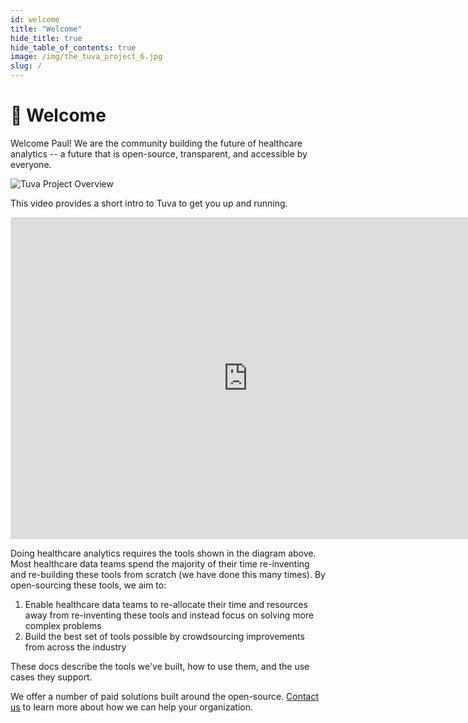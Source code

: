 ```yaml
---
id: welcome
title: "Welcome"
hide_title: true
hide_table_of_contents: true
image: /img/the_tuva_project_6.jpg
slug: /
---
```


# 👋 Welcome

Welcome Paul!  We are the community building the future of healthcare analytics -- a future that is open-source, transparent, and accessible by everyone.

![Tuva Project Overview](/img/the_tuva_project_6.jpg)

This video provides a short intro to Tuva to get you up and running.

<iframe width="760" height="515" src="https://www.youtube.com/embed/XGCWrrsXnKk?si=KEW295zK7EG-F2Ww" title="YouTube video player" frameborder="0" allow="accelerometer; autoplay; clipboard-write; encrypted-media; gyroscope; picture-in-picture; web-share" referrerpolicy="strict-origin-when-cross-origin" allowfullscreen="true"></iframe>

Doing healthcare analytics requires the tools shown in the diagram above.  Most healthcare data teams spend the majority of their time re-inventing and re-building these tools from scratch (we have done this many times).  By open-sourcing these tools, we aim to:

1. Enable healthcare data teams to re-allocate their time and resources away from re-inventing these tools and instead focus on solving more complex problems
2. Build the best set of tools possible by crowdsourcing improvements from across the industry

These docs describe the tools we've built, how to use them, and the use cases they support.

We offer a number of paid solutions built around the open-source.  [Contact us](https://tuvahealth.com/request-a-demo/) to learn more about how we can help your organization.
